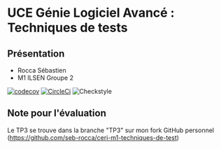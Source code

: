# UCE Génie Logiciel Avancé : Techniques de tests

## Présentation 

- Rocca Sébastien
- M1 ILSEN Groupe 2

[![codecov](https://codecov.io/gh/seb-rocca/ceri-m1-techniques-de-test/branch/master/graph/badge.svg?token=623SE4YA3X)](https://codecov.io/gh/seb-rocca/ceri-m1-techniques-de-test)
[![CircleCi](https://circleci.com/gh/seb-rocca/ceri-m1-techniques-de-test.svg?style=svg)](https://app.circleci.com/pipelines/github/seb-rocca/ceri-m1-techniques-de-test)
![Checkstyle](./target/site/badges/checkstyle-result.svg)


## Note pour l'évaluation

Le TP3 se trouve dans la branche "TP3" sur mon fork GitHub personnel (https://github.com/seb-rocca/ceri-m1-techniques-de-test)


